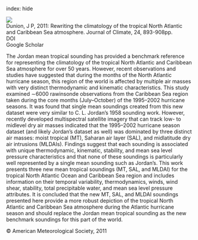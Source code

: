 index: hide

<div class="Citation">
    <div class="Citation-thumb CitationThumb-linked"  data-href="https://doi.org/10.1175/2010jcli3496.1">
      <img src="https://static.claimspace.cloud/climate-study-static/refs/thumbs/14/Dunion_2011-thumb.png" />
    </div>

  <div class="Citation-body">
    <div class="Citation-text">Dunion, J P, 2011: Rewriting the climatology of the tropical North Atlantic and Caribbean Sea atmosphere. <span class="Article-journal">Journal of Climate, </span><span class="Article-volume">24, </span>893-908pp.</div>
    <div class="Citation-links">
      <div class="CitationLink" data-href="https://doi.org/10.1175/2010jcli3496.1">
        <div class="CitationLink-icon CitationLink-Doi"></div>
        <div class="CitationLink-text">DOI</div>
      </div>
      <div class="CitationLink" data-href="https://scholar.google.com/scholar?q=10.1175/2010jcli3496.1">
        <div class="CitationLink-icon CitationLink-Scholar"></div>
        <div class="CitationLink-text">Google Scholar</div>
      </div>
    </div>
  </div>
</div>

The Jordan mean tropical sounding has provided a benchmark reference for representing the climatology of the tropical North Atlantic and Caribbean Sea atmosphere for over 50 years. However, recent observations and studies have suggested that during the months of the North Atlantic hurricane season, this region of the world is affected by multiple air masses with very distinct thermodynamic and kinematic characteristics. This study examined ∼6000 rawinsonde observations from the Caribbean Sea region taken during the core months (July–October) of the 1995–2002 hurricane seasons. It was found that single mean soundings created from this new dataset were very similar to C. L. Jordan’s 1958 sounding work. However, recently developed multispectral satellite imagery that can track low- to midlevel dry air masses indicated that the 1995–2002 hurricane season dataset (and likely Jordan’s dataset as well) was dominated by three distinct air masses: moist tropical (MT), Saharan air layer (SAL), and midlatitude dry air intrusions (MLDAIs). Findings suggest that each sounding is associated with unique thermodynamic, kinematic, stability, and mean sea level pressure characteristics and that none of these soundings is particularly well represented by a single mean sounding such as Jordan’s. This work presents three new mean tropical soundings (MT, SAL, and MLDAI) for the tropical North Atlantic Ocean and Caribbean Sea region and includes information on their temporal variability, thermodynamics, winds, wind shear, stability, total precipitable water, and mean sea level pressure attributes. It is concluded that the new MT, SAL, and MLDAI soundings presented here provide a more robust depiction of the tropical North Atlantic and Caribbean Sea atmosphere during the Atlantic hurricane season and should replace the Jordan mean tropical sounding as the new benchmark soundings for this part of the world.

<div class="Citation-copy">
&copy; American Meteorological Society, 2011
</div>